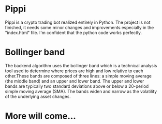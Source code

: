 # Pippi
Pippi is a crypto trading bot realized entirely in Python. The project is not finished, it needs some minor changes and improvements especially in the "index.html" file.
I'm confident that the python code works perfectly.

# Bollinger band
The backend algorithm uses the bollinger band which is a technical analysis tool used to determine where prices are high and low relative to each other.These bands are composed of three lines: a simple moving average (the middle band) and an upper and lower band. The upper and lower bands are typically two standard deviations above or below a 20-period simple moving average (SMA). The bands widen and narrow as the volatility of the underlying asset changes.

# More will come...
